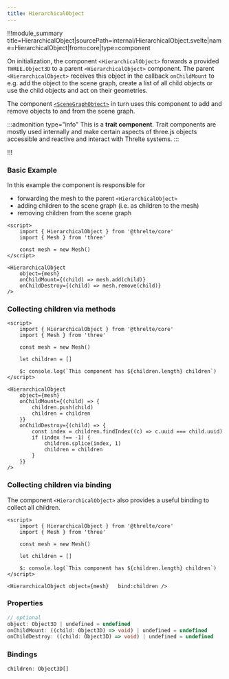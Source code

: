 ```yaml
---
title: HierarchicalObject
---
```


!!!module_summary title=HierarchicalObject|sourcePath=internal/HierarchicalObject.svelte|name=HierarchicalObject|from=core|type=component

On initialization, the component `<HierarchicalObject>` forwards a provided `THREE.Object3D` to a parent `<HierarchicalObject>` component. The parent `<HierarchicalObject>` receives this object in the callback `onChildMount` to e.g. add the object to the scene graph, create a list of all child objects or use the child objects and act on their geometries.

The component [`<SceneGraphObject>`](/core/scene-graph-object) in turn uses this component to add and remove objects to and from the scene graph.

:::admonition type="info"
This is a **trait component**. Trait components are mostly used internally and make certain aspects of three.js objects accessible and reactive and interact with Threlte systems.
:::

!!!

### Basic Example

In this example the component is responsible for

- forwarding the mesh to the parent `<HierarchicalObject>`
- adding children to the scene graph (i.e. as children to the mesh)
- removing children from the scene graph

<!-- :::admonition type="tip"
You most likely want to use a [`<MeshInstance>`](/core/mesh-instance) component in this scenario.
The component `<HierarchicalObject>` is part of the component [`<Object3DInstance>`](/core/object3d-instance), which the component `<MeshInstance>` is extending.
::: -->

```svelte
<script>
	import { HierarchicalObject } from '@threlte/core'
	import { Mesh } from 'three'

	const mesh = new Mesh()
</script>

<HierarchicalObject
	object={mesh}
	onChildMount={(child) => mesh.add(child)}
	onChildDestroy={(child) => mesh.remove(child)}
/>
```

### Collecting children via methods

```svelte
<script>
	import { HierarchicalObject } from '@threlte/core'
	import { Mesh } from 'three'

	const mesh = new Mesh()

	let children = []

	$: console.log(`This component has ${children.length} children`)
</script>

<HierarchicalObject
	object={mesh}
	onChildMount={(child) => {
		children.push(child)
		children = children
	}}
	onChildDestroy={(child) => {
		const index = children.findIndex((c) => c.uuid === child.uuid)
		if (index !== -1) {
			children.splice(index, 1)
			children = children
		}
	}}
/>
```

### Collecting children via binding

The component `<HierarchicalObject>` also provides a useful binding to collect all children.

```svelte
<script>
	import { HierarchicalObject } from '@threlte/core'
	import { Mesh } from 'three'

	const mesh = new Mesh()

	let children = []

	$: console.log(`This component has ${children.length} children`)
</script>

<HierarchicalObject	object={mesh}	bind:children />
```

### Properties

```ts
// optional
object: Object3D | undefined = undefined
onChildMount: ((child: Object3D) => void) | undefined = undefined
onChildDestroy: ((child: Object3D) => void) | undefined = undefined
```

### Bindings

```ts
children: Object3D[]
```
